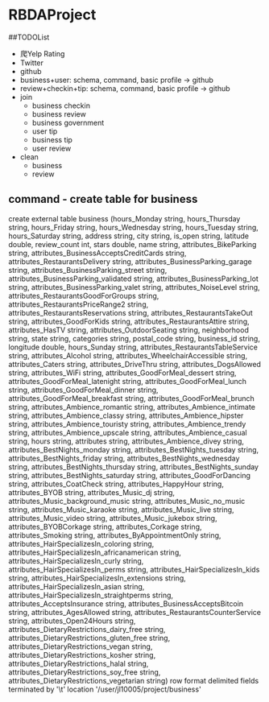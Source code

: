 # RBDAProject

##TODOList
* 爬Yelp Rating
* Twitter
* github
* business+user: schema, command, basic profile -> github
* review+checkin+tip: schema, command, basic profile -> github
* join
    * business checkin
    * business review
    * business government
    * user tip
    * business tip
    * user review
* clean
    * business
    * review


## command - create table for business

create external table business (hours_Monday string, hours_Thursday string, hours_Friday string, hours_Wednesday string, hours_Tuesday string, hours_Saturday string, address string, city string, is_open string, latitude double, review_count int, stars double, name string, attributes_BikeParking string, attributes_BusinessAcceptsCreditCards string, attributes_RestaurantsDelivery string, attributes_BusinessParking_garage string, attributes_BusinessParking_street string, attributes_BusinessParking_validated string, attributes_BusinessParking_lot string, attributes_BusinessParking_valet string, attributes_NoiseLevel string, attributes_RestaurantsGoodForGroups string, attributes_RestaurantsPriceRange2 string, attributes_RestaurantsReservations string, attributes_RestaurantsTakeOut string, attributes_GoodForKids string, attributes_RestaurantsAttire string, attributes_HasTV string, attributes_OutdoorSeating string, neighborhood string, state string, categories string, postal_code string, business_id string, longitude double, hours_Sunday string, attributes_RestaurantsTableService string, attributes_Alcohol string, attributes_WheelchairAccessible string, attributes_Caters string, attributes_DriveThru string, attributes_DogsAllowed string, attributes_WiFi string, attributes_GoodForMeal_dessert string, attributes_GoodForMeal_latenight string, attributes_GoodForMeal_lunch string, attributes_GoodForMeal_dinner string, attributes_GoodForMeal_breakfast string, attributes_GoodForMeal_brunch string, attributes_Ambience_romantic string, attributes_Ambience_intimate string, attributes_Ambience_classy string, attributes_Ambience_hipster string, attributes_Ambience_touristy string, attributes_Ambience_trendy string, attributes_Ambience_upscale string, attributes_Ambience_casual string, hours string, attributes string, attributes_Ambience_divey string, attributes_BestNights_monday string, attributes_BestNights_tuesday string, attributes_BestNights_friday string, attributes_BestNights_wednesday string, attributes_BestNights_thursday string, attributes_BestNights_sunday string, attributes_BestNights_saturday string, attributes_GoodForDancing string, attributes_CoatCheck string, attributes_HappyHour string, attributes_BYOB string, attributes_Music_dj string, attributes_Music_background_music string, attributes_Music_no_music string, attributes_Music_karaoke string, attributes_Music_live string, attributes_Music_video string, attributes_Music_jukebox string, attributes_BYOBCorkage string, attributes_Corkage string, attributes_Smoking string, attributes_ByAppointmentOnly string, attributes_HairSpecializesIn_coloring string, attributes_HairSpecializesIn_africanamerican string, attributes_HairSpecializesIn_curly string, attributes_HairSpecializesIn_perms string, attributes_HairSpecializesIn_kids string, attributes_HairSpecializesIn_extensions string, attributes_HairSpecializesIn_asian string, attributes_HairSpecializesIn_straightperms string, attributes_AcceptsInsurance string, attributes_BusinessAcceptsBitcoin string, attributes_AgesAllowed string, attributes_RestaurantsCounterService string, attributes_Open24Hours string, attributes_DietaryRestrictions_dairy_free string, attributes_DietaryRestrictions_gluten_free string, attributes_DietaryRestrictions_vegan string, attributes_DietaryRestrictions_kosher string, attributes_DietaryRestrictions_halal string, attributes_DietaryRestrictions_soy_free string, attributes_DietaryRestrictions_vegetarian string) row format delimited fields terminated by '\t' location '/user/jl10005/project/business'
